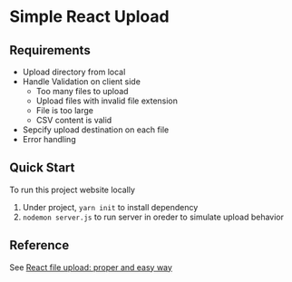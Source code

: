 # Simple React Upload

## Requirements
* Upload directory from local
* Handle Validation on client side
  * Too many files to upload
  * Upload files with invalid file extension
  * File is too large
  * CSV content is valid
* Sepcify upload destination on each file
* Error handling


## Quick Start
To run this project website locally

1. Under project, `yarn init` to install dependency
2. `nodemon server.js` to run server in oreder to simulate upload behavior

## Reference

See [React file upload: proper and easy way](https://programmingwithmosh.com/javascript/react-file-upload-proper-server-side-nodejs-easy/)
